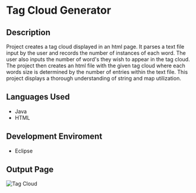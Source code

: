# Tag Cloud Generator
## Description
Project creates a tag cloud displayed in an html page. It parses a text file input by the user and records the number of instances of each word. The user also inputs the number of word's they wish to appear in the tag cloud. The project then creates an html file with the given tag cloud where each words size is determined by the number of entries within the text file. This project displays a thorough understanding of string and map utilization.
## Languages Used
- Java
- HTML
## Development Enviroment
- Eclipse
## Output Page
![Tag Cloud](https://i.imgur.com/jDJhdGj.png)
